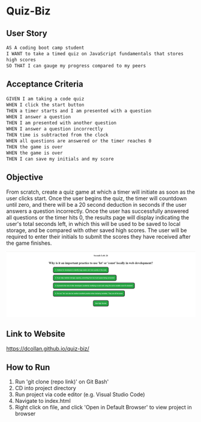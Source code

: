 # Quiz-Biz

## User Story

```
AS A coding boot camp student
I WANT to take a timed quiz on JavaScript fundamentals that stores high scores
SO THAT I can gauge my progress compared to my peers
```

## Acceptance Criteria

```
GIVEN I am taking a code quiz
WHEN I click the start button
THEN a timer starts and I am presented with a question
WHEN I answer a question
THEN I am presented with another question
WHEN I answer a question incorrectly
THEN time is subtracted from the clock
WHEN all questions are answered or the timer reaches 0
THEN the game is over
WHEN the game is over
THEN I can save my initials and my score
```

## Objective

From scratch, create a quiz game at which a timer will initiate as soon as the user clicks start. Once the user begins the quiz, the timer will countdown until zero, and there will be a 20 second deduction in seconds if the user answers a question incorrectly. Once the user has successfully answered all questions or the timer hits 0, the results page will display indicating the user's total seconds left, in which this will be used to be saved to local storage, and be compared with other saved high scores. The user will be required to enter their initials to submit the scores they have received after the game finishes.

![img](./Assets/Quiz-Screenshot.png)

## Link to Website

https://dcollan.github.io/quiz-biz/

## How to Run

1. Run 'git clone (repo link)' on Git Bash'
2. CD into project directory
3. Run project via code editor (e.g. Visual Studio Code)
4. Navigate to index.html
5. Right click on file, and click 'Open in Default Browser' to view project in browser
